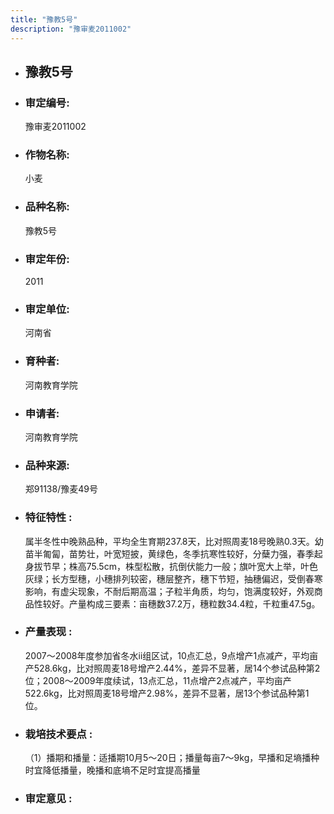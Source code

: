 ```yaml
---
title: "豫教5号"
description: "豫审麦2011002"
---
```

* ## 豫教5号
* ###  审定编号:  
   豫审麦2011002

*  ### 作物名称:  
   小麦

*   ###  品种名称: 
    豫教5号

*   ### 审定年份: 
    2011

*   ### 审定单位:  
    河南省

*   ### 育种者:  
    河南教育学院

*   ### 申请者:  
    河南教育学院

*   ### 品种来源:  
    郑91138/豫麦49号

*   ### 特征特性 : 
    属半冬性中晚熟品种，平均全生育期237.8天，比对照周麦18号晚熟0.3天。幼苗半匍匐，苗势壮，叶宽短披，黄绿色，冬季抗寒性较好，分蘖力强，春季起身拔节早；株高75.5cm，株型松散，抗倒伏能力一般；旗叶宽大上举，叶色灰绿；长方型穗，小穗排列较密，穗层整齐，穗下节短，抽穗偏迟，受倒春寒影响，有虚尖现象，不耐后期高温；子粒半角质，均匀，饱满度较好，外观商品性较好。产量构成三要素：亩穗数37.2万，穗粒数34.4粒，千粒重47.5g。

*   ### 产量表现 : 
    2007～2008年度参加省冬水ⅱ组区试，10点汇总，9点增产1点减产，平均亩产528.6kg，比对照周麦18号增产2.44%，差异不显著，居14个参试品种第2位；2008～2009年度续试，13点汇总，11点增产2点减产，平均亩产522.6kg，比对照周麦18号增产2.98%，差异不显著，居13个参试品种第1位。

*   ### 栽培技术要点 : 
    （1）播期和播量：适播期10月5～20日；播量每亩7～9kg，早播和足墒播种时宜降低播量，晚播和底墒不足时宜提高播量

*   ### 审定意见 : 
    
